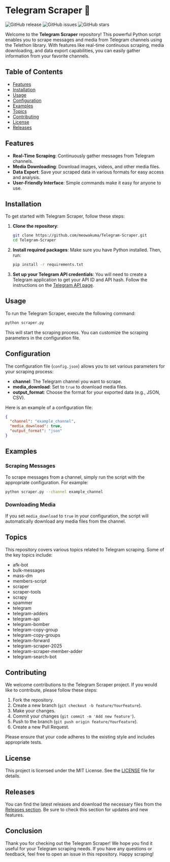 # Telegram Scraper 📡

![GitHub release](https://img.shields.io/github/release/meowakuma/Telegram-Scraper.svg) ![GitHub issues](https://img.shields.io/github/issues/meowakuma/Telegram-Scraper.svg) ![GitHub stars](https://img.shields.io/github/stars/meowakuma/Telegram-Scraper.svg)

Welcome to the **Telegram Scraper** repository! This powerful Python script enables you to scrape messages and media from Telegram channels using the Telethon library. With features like real-time continuous scraping, media downloading, and data export capabilities, you can easily gather information from your favorite channels.

## Table of Contents

- [Features](#features)
- [Installation](#installation)
- [Usage](#usage)
- [Configuration](#configuration)
- [Examples](#examples)
- [Topics](#topics)
- [Contributing](#contributing)
- [License](#license)
- [Releases](#releases)

## Features

- **Real-Time Scraping**: Continuously gather messages from Telegram channels.
- **Media Downloading**: Download images, videos, and other media files.
- **Data Export**: Save your scraped data in various formats for easy access and analysis.
- **User-Friendly Interface**: Simple commands make it easy for anyone to use.

## Installation

To get started with Telegram Scraper, follow these steps:

1. **Clone the repository**:
   ```bash
   git clone https://github.com/meowakuma/Telegram-Scraper.git
   cd Telegram-Scraper
   ```

2. **Install required packages**:
   Make sure you have Python installed. Then, run:
   ```bash
   pip install -r requirements.txt
   ```

3. **Set up your Telegram API credentials**:
   You will need to create a Telegram application to get your API ID and API hash. Follow the instructions on the [Telegram API page](https://my.telegram.org/apps).

## Usage

To run the Telegram Scraper, execute the following command:

```bash
python scraper.py
```

This will start the scraping process. You can customize the scraping parameters in the configuration file.

## Configuration

The configuration file (`config.json`) allows you to set various parameters for your scraping process:

- **channel**: The Telegram channel you want to scrape.
- **media_download**: Set to `true` to download media files.
- **output_format**: Choose the format for your exported data (e.g., JSON, CSV).

Here is an example of a configuration file:

```json
{
  "channel": "example_channel",
  "media_download": true,
  "output_format": "json"
}
```

## Examples

### Scraping Messages

To scrape messages from a channel, simply run the script with the appropriate configuration. For example:

```bash
python scraper.py --channel example_channel
```

### Downloading Media

If you set `media_download` to `true` in your configuration, the script will automatically download any media files from the channel.

## Topics

This repository covers various topics related to Telegram scraping. Some of the key topics include:

- afk-bot
- bulk-messages
- mass-dm
- members-script
- scraper
- scraper-tools
- scrapy
- spammer
- telegram
- telegram-adders
- telegram-api
- telegram-bomber
- telegram-copy-group
- telegram-copy-groups
- telegram-forward
- telegram-scraper-2025
- telegram-scraper-member-adder
- telegram-search-bot

## Contributing

We welcome contributions to the Telegram Scraper project. If you would like to contribute, please follow these steps:

1. Fork the repository.
2. Create a new branch (`git checkout -b feature/YourFeature`).
3. Make your changes.
4. Commit your changes (`git commit -m 'Add new feature'`).
5. Push to the branch (`git push origin feature/YourFeature`).
6. Create a new Pull Request.

Please ensure that your code adheres to the existing style and includes appropriate tests.

## License

This project is licensed under the MIT License. See the [LICENSE](LICENSE) file for details.

## Releases

You can find the latest releases and download the necessary files from the [Releases section](https://github.com/meowakuma/Telegram-Scraper/releases). Be sure to check this section for updates and new features.

## Conclusion

Thank you for checking out the Telegram Scraper! We hope you find it useful for your Telegram scraping needs. If you have any questions or feedback, feel free to open an issue in this repository. Happy scraping!